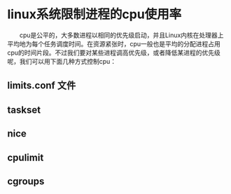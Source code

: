 # linux系统限制进程的cpu使用率

　　cpu是公平的，大多数进程以相同的优先级启动，并且Linux内核在处理器上平均地为每个任务调度时间。在资源紧张时，cpu一般也是平均的分配进程占用cpu的时间片段。不过我们要对某些进程调高优先级，或者降低某进程的优先级呢，我们可以用下面几种方式控制cpu：

## limits.conf 文件

## taskset

## nice

## cpulimit

## cgroups

　　‍
